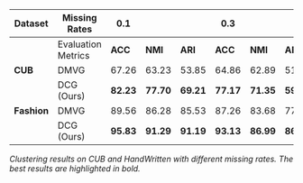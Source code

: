 | Dataset      | Missing Rates     | 0.1                          |                           |                           | 0.3                          |                           |                           | 0.5                          |                           |                           | 0.7                          |                           |                           |
|--------------|-------------------|------------------------------|---------------------------|---------------------------|------------------------------|---------------------------|---------------------------|------------------------------|---------------------------|---------------------------|------------------------------|---------------------------|---------------------------|
|              | Evaluation Metrics| **ACC**                      | **NMI**                   | **ARI**                   | **ACC**                      | **NMI**                   | **ARI**                   | **ACC**                      | **NMI**                   | **ARI**                   | **ACC**                      | **NMI**                   | **ARI**                   |
| **CUB**      | DMVG              | 67.26                        | 63.23                     | 53.85                     | 64.86                        | 62.89                     | 51.36                     | 62.93                        | 58.68                     | 49.36                     | 56.26                        | 57.95                     | 43.92                     |
|              | DCG (Ours)        | **82.23**                    | **77.70**                 | **69.21**                 | **77.17**                    | **71.35**                 | **59.85**                 | **75.50**                    | **72.21**                 | **59.12**                 | **74.67**                    | **70.19**                 | **56.41**                 |
| **Fashion**  | DMVG              | 89.56                        | 86.28                     | 85.53                     | 87.26                        | 83.68                     | 77.85                     | 83.63                        | 76.58                     | 73.23                     | 75.88                        | 72.56                     | 68.36                     |
|              | DCG (Ours)        | **95.83**                    | **91.29**                 | **91.19**                 | **93.13**                    | **86.99**                 | **86.00**                 | **90.04**                    | **82.25**                 | **79.99**                 | **85.76**                    | **76.42**                 | **72.79**                 |

*Clustering results on CUB and HandWritten with different missing rates. The best results are highlighted in bold.*
